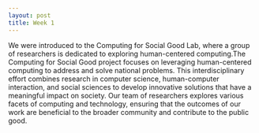 ```yaml
---
layout: post
title: Week 1
---
```


We were introduced to the Computing for Social Good Lab, where a group of researchers is dedicated to exploring human-centered computing.The Computing for Social Good project focuses on leveraging human-centered computing to address and solve national problems. This interdisciplinary effort combines research in computer science, human-computer interaction, and social sciences to develop innovative solutions that have a meaningful impact on society. Our team of researchers explores various facets of computing and technology, ensuring that the outcomes of our work are beneficial to the broader community and contribute to the public good.
